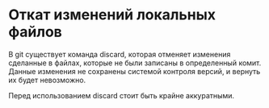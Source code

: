 # Откат изменений локальных файлов

В git существует команда discard, которая отменяет изменения сделанные в файлах, которые не были записаны в определенный комит. Данные изменения не сохранены системой контроля версий, и вернуть их будет невозможно.

Перед использованием discard стоит быть крайне аккуратными.